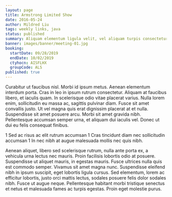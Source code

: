 ```yaml
---
layout: page
title: Armstrong Limited Show
date: 2016-05-24
author: Mildred Liu
tags: weekly links, java
status: published
summary: Aliquam elementum ligula velit, vel aliquam turpis consectetur ut.
banner: images/banner/meeting-01.jpg
booking:
  startDate: 09/28/2019
  endDate: 10/02/2019
  ctyhocn: AISFLHX
  groupCode: ALS
published: true
---
```

Curabitur ut faucibus nisl. Morbi id ipsum metus. Aenean elementum interdum porta. Cras in leo in ipsum rutrum consectetur. Aliquam at faucibus libero, et iaculis quam. In scelerisque odio vitae placerat varius. Nulla lorem enim, sollicitudin eu massa ac, sagittis pulvinar diam. Fusce sit amet convallis justo. Ut vel magna quis erat dignissim placerat at et nulla. Suspendisse sit amet posuere arcu. Morbi sit amet gravida nibh. Pellentesque accumsan semper urna, et aliquam dui iaculis vel. Donec ut dui eu felis consequat finibus.

1 Sed ac risus ac elit rutrum accumsan
1 Cras tincidunt diam nec sollicitudin accumsan
1 In nec nibh at augue malesuada mollis nec quis nibh.

Aenean aliquet, libero sed scelerisque rutrum, nulla ante porta ex, a vehicula urna lectus nec mauris. Proin facilisis lobortis odio at posuere. Suspendisse ut aliquet mauris, in egestas mauris. Fusce ultrices nulla quis est commodo semper. Vivamus sit amet magna nunc. Suspendisse eleifend nibh in ipsum suscipit, eget lobortis ligula cursus. Sed elementum, lorem ac efficitur lobortis, justo orci mattis lectus, sodales posuere felis dolor sodales nibh. Fusce ut augue neque. Pellentesque habitant morbi tristique senectus et netus et malesuada fames ac turpis egestas. Proin eget molestie purus.
